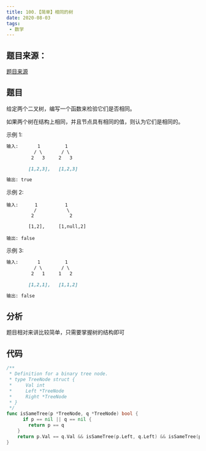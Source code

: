 ```yaml
---
title: 100.【简单】相同的树
date: 2020-08-03
tags:
 - 数学
---
```


## 题目来源：
[题目来源]([链接网址](https://leetcode-cn.com/problems/same-tree/) "07.整数反转")


## 题目
给定两个二叉树，编写一个函数来检验它们是否相同。

如果两个树在结构上相同，并且节点具有相同的值，则认为它们是相同的。

示例 1:

```md
输入:       1         1
          / \       / \
         2   3     2   3

        [1,2,3],   [1,2,3]

输出: true
```

示例 2:
```
输入:      1          1
          /           \
         2             2

        [1,2],     [1,null,2]

输出: false
```

示例 3:
```md
输入:       1         1
          / \       / \
         2   1     1   2

        [1,2,1],   [1,1,2]

输出: false
```

## 分析
题目相对来讲比较简单，只需要掌握树的结构即可

## 代码
```Go
/**
 * Definition for a binary tree node.
 * type TreeNode struct {
 *     Val int
 *     Left *TreeNode
 *     Right *TreeNode
 * }
 */
func isSameTree(p *TreeNode, q *TreeNode) bool {
      if p == nil || q == nil {
        return p == q
    }
    return p.Val == q.Val && isSameTree(p.Left, q.Left) && isSameTree(p.Right, q.Right)
}
```